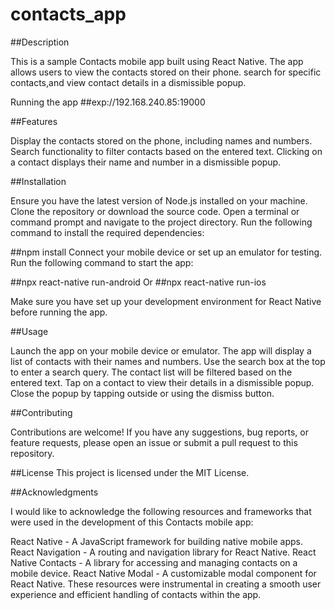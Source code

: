 # contacts_app
##Description

This is a sample Contacts mobile app built using React Native. 
The app allows users to view the contacts stored on their phone.
search for specific contacts,and view contact details in a dismissible popup.

Running the app 
##exp://192.168.240.85:19000

##Features

Display the contacts stored on the phone, including names and numbers.
Search functionality to filter contacts based on the entered text.
Clicking on a contact displays their name and number in a dismissible popup.

##Installation

Ensure you have the latest version of Node.js installed on your machine.
Clone the repository or download the source code.
Open a terminal or command prompt and navigate to the project directory.
Run the following command to install the required dependencies:

##npm install
Connect your mobile device or set up an emulator for testing.
Run the following command to start the app:

##npx react-native run-android
Or
##npx react-native run-ios

Make sure you have set up your development environment for React Native before running the app.

##Usage

Launch the app on your mobile device or emulator.
The app will display a list of contacts with their names and numbers.
Use the search box at the top to enter a search query.
The contact list will be filtered based on the entered text.
Tap on a contact to view their details in a dismissible popup.
Close the popup by tapping outside or using the dismiss button.

##Contributing

Contributions are welcome! 
If you have any suggestions, bug reports, or feature requests, please open an issue or submit a pull request to this repository.

##License
This project is licensed under the MIT License.

##Acknowledgments

I would like to acknowledge the following resources and frameworks that were used in the development of this Contacts mobile app:

React Native - A JavaScript framework for building native mobile apps.
React Navigation - A routing and navigation library for React Native.
React Native Contacts - A library for accessing and managing contacts on a mobile device.
React Native Modal - A customizable modal component for React Native.
These resources were instrumental in creating a smooth user experience and efficient handling of contacts within the app.
